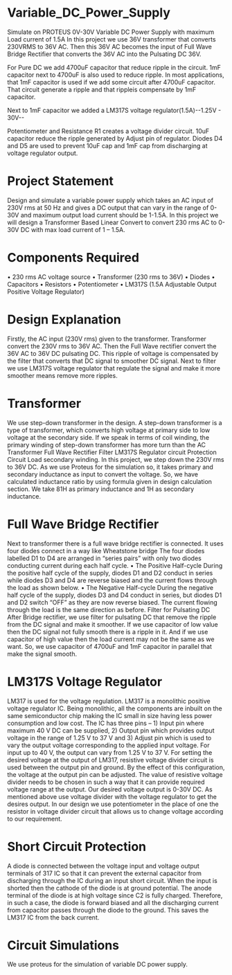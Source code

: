 # Variable_DC_Power_Supply
Simulate on PROTEUS
0V-30V Variable DC Power Supply with maximum Load current of 1.5A
In this project we use 36V transformer that converts 230VRMS to 36V AC.
Then this 36V AC becomes the input of Full Wave Bridge Rectifier that converts the 36V AC into the Pulsating DC 36V.

For Pure DC we add 4700uF capacitor that reduce ripple in the circuit.
1mF capacitor next to 4700uF is also used to reduce ripple. In most applications, that 1mF capacitor is used if we add some circuit after 4700uF capacitor.
That circuit generate a ripple and that rippleis compensate by 1mF capacitor.

Next to 1mF capacitor we added a LM317S voltage regulator(1.5A)--1.25V - 30V--

Potentiometer and Resistance R1 creates a voltage divider circuit.
10uF capacitor reduce the ripple generated by Adjust pin of regulator.
Diodes D4 and D5 are used to prevent 10uF cap and 1mF cap from discharging at voltage regulator output.

# Project Statement
Design and simulate a variable power supply which takes an AC input of 230V rms at 50 Hz and
gives a DC output that can vary in the range of 0-30V and maximum output load current should
be 1-1.5A.
In this project we will design a Transformer Based Linear Convert to convert 230 rms AC to 0-
30V DC with max load current of 1 – 1.5A.

# Components Required
• 230 rms AC voltage source
• Transformer (230 rms to 36V)
• Diodes
• Capacitors
• Resistors
• Potentiometer
• LM317S (1.5A Adjustable Output Positive Voltage Regulator)

# Design Explanation
Firstly, the AC input (230V rms) given to the transformer. Transformer convert the 230V rms to
36V AC. Then the Full Wave rectifier convert the 36V AC to 36V DC pulsating DC. This ripple
of voltage is compensated by the filter that converts that DC signal to smoother DC signal. Next
to filter we use LM317S voltage regulator that regulate the signal and make it more smoother
means remove more ripples.

# Transformer
We use step-down transformer in the design. A step-down transformer is a type of transformer,
which converts high voltage at primary side to low voltage at the secondary side. If we speak in
terms of coil winding, the primary winding of step-down transformer has more turn than the
AC Transformer Full Wave
Rectifier
Filter
LM317S Regulator circuit Protection
Circuit
Load
secondary winding. In this project, we step down the 230V rms to 36V DC. As we use
Proteus for the simulation so, it takes primary and secondary inductance as input to
convert the voltage. So, we have calculated inductance ratio by using formula given in design
calculation section. We take 81H as primary inductance and 1H as secondary inductance.

# Full Wave Bridge Rectifier
Next to transformer there is a full wave bridge rectifier is connected. It uses four diodes connect
in a way like Wheatstone bridge
The four diodes labelled D1 to D4 are arranged in “series pairs” with only two diodes conducting
current during each half cycle.
• The Positive Half-cycle
During the positive half cycle of the supply, diodes D1 and D2 conduct in series while
diodes D3 and D4 are reverse biased and the current flows through the load as shown below.
• The Negative Half-cycle
During the negative half cycle of the supply, diodes D3 and D4 conduct in series, but
diodes D1 and D2 switch “OFF” as they are now reverse biased. The current flowing through
the load is the same direction as before.
Filter for Pulsating DC
After Bridge rectifier, we use filter for pulsating DC that remove the ripple from the DC signal
and make it smoother. If we use capacitor of low value then the DC signal not fully smooth there
is a ripple in it. And if we use capacitor of high value then the load current may not be the same
as we want. So, we use capacitor of 4700uF and 1mF capacitor in parallel that make the signal
smooth.

# LM317S Voltage Regulator
LM317 is used for the voltage regulation. LM317 is a monolithic positive voltage regulator IC.
Being monolithic, all the components are inbuilt on the same semiconductor chip making the IC
small in size having less power consumption and low cost. The IC has three pins – 1) Input pin
where maximum 40 V DC can be supplied, 2) Output pin which provides output voltage in the
range of 1.25 V to 37 V and 3) Adjust pin which is used to vary the output voltage corresponding
to the applied input voltage. For input up to 40 V, the output can vary from 1.25 V to 37 V.
For setting the desired voltage at the output of LM317, resistive voltage divider circuit is used
between the output pin and ground. By the effect of this configuration, the voltage at the output
pin can be adjusted. The value of resistive voltage divider needs to be chosen in such a way that
it can provide required voltage range at the output.
Our desired voltage output is 0-30V DC. As mentioned above use voltage divider with the
voltage regulator to get the desires output. In our design we use potentiometer in the place of one
the resistor in voltage divider circuit that allows us to change voltage according to our
requirement.

# Short Circuit Protection
A diode is connected between the voltage input and voltage output terminals of 317 IC so that it
can prevent the external capacitor from discharging through the IC during an input short circuit.
When the input is shorted then the cathode of the diode is at ground potential. The anode
terminal of the diode is at high voltage since C2 is fully charged. Therefore, in such a case, the 
diode is forward biased and all the discharging current from capacitor passes through the diode
to the ground. This saves the LM317 IC from the back current.

# Circuit Simulations
We use proteus for the simulation of variable DC power supply.
